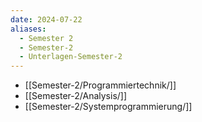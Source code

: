 ```yaml
---
date: 2024-07-22
aliases:
  - Semester 2
  - Semester-2
  - Unterlagen-Semester-2
---
```

- [[Semester-2/Programmiertechnik/]]
- [[Semester-2/Analysis/]]
- [[Semester-2/Systemprogrammierung/]]
